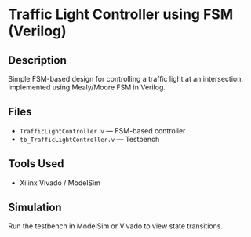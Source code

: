 # Traffic Light Controller using FSM (Verilog)

## Description
Simple FSM-based design for controlling a traffic light at an intersection. Implemented using Mealy/Moore FSM in Verilog.

## Files
- `TrafficLightController.v` — FSM-based controller
- `tb_TrafficLightController.v` — Testbench

## Tools Used
- Xilinx Vivado / ModelSim

## Simulation
Run the testbench in ModelSim or Vivado to view state transitions.
